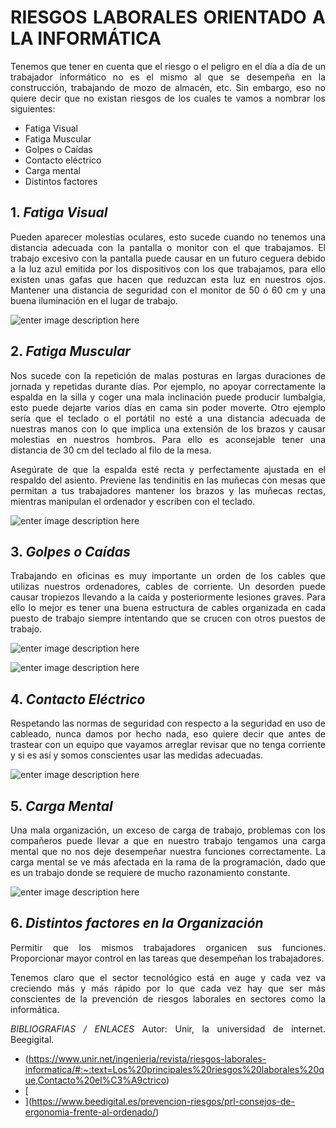 <div style="text-align: justify">

# **RIESGOS LABORALES ORIENTADO A LA INFORMÁTICA**
Tenemos que tener en cuenta que el riesgo o el peligro en el día a día de un trabajador informático no es el mismo al que se desempeña en la construcción, trabajando de mozo de almacén, etc. Sin embargo, eso no quiere decir que no existan riesgos de los cuales te vamos a nombrar los siguientes:

- Fatiga Visual
- Fatiga Muscular
- Golpes o Caídas
- Contacto eléctrico
- Carga mental
- Distintos factores


## 1. *Fatiga Visual*
Pueden aparecer molestias oculares, esto sucede cuando no tenemos una distancia adecuada con la pantalla o monitor con el que trabajamos. El trabajo excesivo con la pantalla puede causar en un futuro ceguera debido a la luz azul emitida por los dispositivos con los que trabajamos, para ello existen unas gafas que hacen que reduzcan esta luz en nuestros ojos.
Mantener una distancia de seguridad con el monitor de 50 ó 60 cm y una buena iluminación en el lugar de trabajo.

![enter image description here](https://www.prevensystem.com//componentes/editor/ckfinder/userfiles/files/fatiga%20visual.jpg)

## 2. *Fatiga Muscular*
Nos sucede con la repetición de malas posturas en largas duraciones de jornada y repetidas durante días. Por ejemplo, no apoyar correctamente la espalda en la silla y coger una mala inclinación puede producir lumbalgia, esto puede dejarte varios días en cama sin poder moverte. Otro ejemplo sería que el teclado o el portátil no esté a una distancia adecuada de nuestras manos con lo que implica una extensión de los brazos y causar molestias en nuestros hombros. Para ello es aconsejable tener una distancia de 30 cm del teclado al filo de la mesa.

Asegúrate de que la espalda esté recta y perfectamente ajustada en el respaldo del asiento.
Previene las tendinitis en las muñecas con mesas que permitan a tus trabajadores mantener los brazos y las muñecas rectas, mientras manipulan el ordenador y escriben con el teclado.

![enter image description here](https://statics-cuidateplus.marca.com/cms/styles/natural/azblob/dolor-muscular-trabajo.jpg.webp?itok=H0fNdyBT)

## 3. *Golpes o Caídas*
Trabajando en oficinas es muy importante un orden de los cables que utilizas nuestros ordenadores, cables de corriente. Un desorden puede causar tropiezos llevando a la caída y posteriormente lesiones graves. Para ello lo mejor es tener una buena estructura de cables organizada en cada puesto de trabajo siempre intentando que se crucen con otros puestos de trabajo.

![enter image description here](https://media.adeo.com/marketplace/LMES/16811326/2855672.jpeg?width=650&height=650&format=jpg&quality=80&fit=bounds)

![enter image description here](https://media.adeo.com/marketplace/MKP/83703704/50f30b20d5358b458db2894ffedd88a4.jpeg?width=650&height=650&format=jpg&quality=80&fit=bounds)
## 4. *Contacto Eléctrico*
Respetando las normas de seguridad con respecto a la seguridad en uso de cableado, nunca damos por hecho nada, eso quiere decir que antes de trastear con un equipo que vayamos arreglar revisar que no tenga corriente y si es así y somos conscientes usar las medidas adecuadas.

![enter image description here](https://3.bp.blogspot.com/_CSIjpmY4-Zs/S_ONfDoVBnI/AAAAAAAAACs/zlw42FiGg78/s320/contelectdirecto.gif)

## 5. *Carga Mental*
Una mala organización, un exceso de carga de trabajo, problemas con los compañeros puede llevar a que en nuestro trabajo tengamos una carga mental que no nos deje desempeñar nuestra funciones correctamente. La carga mental se ve más afectada en la rama de la programación, dado que es un trabajo donde se requiere de mucho razonamiento constante.

![enter image description here](https://cdn.businessinsider.es/sites/navi.axelspringer.es/public/media/image/2022/08/carga-trabajo-principal-problema-salud-mental-entorno-laboral-2778265.jpg)

## 6. *Distintos factores en la Organización*
Permitir que los mismos trabajadores organicen sus funciones.
Proporcionar mayor control en las tareas que desempeñan los trabajadores.

Tenemos claro que el sector tecnológico está en auge y cada vez va creciendo más y más rápido por lo que cada vez hay que ser más conscientes de la prevención de riesgos laborales en sectores como la informática.




*BIBLIOGRAFIAS / ENLACES*
Autor: Unir, la universidad de internet. Beegigital.
- (https://www.unir.net/ingenieria/revista/riesgos-laborales-informatica/#:~:text=Los%20principales%20riesgos%20laborales%20que,Contacto%20el%C3%A9ctrico)
- [
- ](https://www.beedigital.es/prevencion-riesgos/prl-consejos-de-ergonomia-frente-al-ordenado/)



</div>
<!--stackedit_data:
eyJoaXN0b3J5IjpbLTM3MDMzMDcxMiwtMTA1MDMxNTMxOCw2NT
kwOTQxNzcsMTM0OTI1NTI5MCwxMzQ5MjU1MjkwLDEwNTcxMjQ4
NywtMjI2NjEzMDA1LC0yMDgxNjkzNzU0XX0=
-->